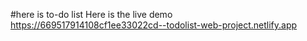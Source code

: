 #here is to-do list
Here is the live demo
https://669517914108cf1ee33022cd--todolist-web-project.netlify.app

